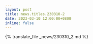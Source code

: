 ```yaml
---
layout: post
title: news.titles.230310-2
date: 2023-03-10 12:00:00+0800
inline: false
---
```


{% translate_file _news/230310_2.md %}
